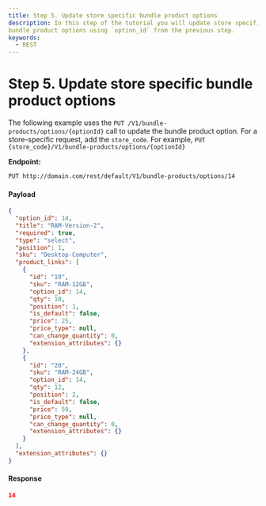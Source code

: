 ```yaml
---
title: Step 5. Update store specific bundle product options
description: In this step of the tutorial you will update store specific(or all store optional)
bundle product options using `option_id` from the previous step.
keywords:
  - REST
--- 
```

 
# Step 5. Update store specific bundle product options

The following example uses the `PUT /V1/bundle-products/options/{optionId}` call 
to update the bundle product option. For a store-specific request, add the `store_code`. 
For example, `PUT {store_code}/V1/bundle-products/options/{optionId}`

**Endpoint:**

```html
PUT http://domain.com/rest/default/V1/bundle-products/options/14
```

<CodeBlock slots="heading, code" repeat="2" languages="JSON, JSON" />

#### Payload

```json
{
  "option_id": 14,
  "title": "RAM-Version-2",
  "required": true,
  "type": "select",
  "position": 1,
  "sku": "Desktop-Computer",
  "product_links": [
    {
      "id": "19",
      "sku": "RAM-12GB",
      "option_id": 14,
      "qty": 10,
      "position": 1,
      "is_default": false,
      "price": 25,
      "price_type": null,
      "can_change_quantity": 0,
      "extension_attributes": {}
    },
    {
      "id": "20",
      "sku": "RAM-24GB",
      "option_id": 14,
      "qty": 12,
      "position": 2,
      "is_default": false,
      "price": 50,
      "price_type": null,
      "can_change_quantity": 0,
      "extension_attributes": {}
    }
  ],
  "extension_attributes": {}
}
```

#### Response

```json
14
```
